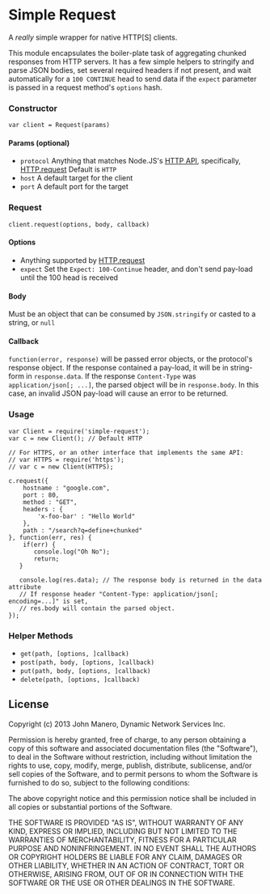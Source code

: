 Simple Request
==============
A _really_ simple wrapper for native HTTP[S] clients.

This module encapsulates the boiler-plate task of aggregating chunked responses
from HTTP servers. It has a few simple helpers to stringify and parse JSON bodies,
set several required headers if not present, and wait automatically for a
`100 CONTINUE` head to send data if the `expect` parameter is passed in a request
method's `options` hash.

### Constructor
`var client = Request(params)`

#### Params (optional)
 * `protocol` Anything that matches Node.JS's [HTTP API](http://nodejs.org/docs/v0.8.19/api/http.html), specifically, [HTTP.request](http://nodejs.org/docs/v0.8.19/api/http.html#http_http_request_options_callback) Default is `HTTP`
 * `host` A default target for the client
 * `port` A default port for the target

### Request
`client.request(options, body, callback)`

#### Options
 * Anything supported by [HTTP.request](http://nodejs.org/docs/v0.8.19/api/http.html#http_http_request_options_callback)
 * `expect` Set the `Expect: 100-Continue` header, and don't send pay-load until the 100 head is received

#### Body
Must be an object that can be consumed by `JSON.stringify` or casted to a
string, or `null`

#### Callback
`function(error, response)` will be passed error objects, or the protocol's
response object. If the response contained a pay-load, it will be in string-form
in `response.data`. If the response `Content-Type` was `application/json[; ...]`,
the parsed object will be in `response.body`. In this case, an invalid JSON pay-load
will cause an error to be returned.

### Usage

    var Client = require('simple-request');
    var c = new Client(); // Default HTTP
    
    // For HTTPS, or an other interface that implements the same API:
    // var HTTPS = require('https');
    // var c = new Client(HTTPS);
    
    c.request({
        hostname : "google.com",
        port : 80,
        method : "GET",
        headers : {
            'x-foo-bar' : "Hello World"
        },
        path : "/search?q=define+chunked"
    }, function(err, res) {
        if(err) {
           console.log("Oh No");
           return;
       }
       
       console.log(res.data); // The response body is returned in the data attribute
       // If response header "Content-Type: application/json[; encoding=...]" is set,
       // res.body will contain the parsed object. 
    });
        

### Helper Methods
 * `get(path, [options, ]callback)`
 * `post(path, body, [options, ]callback)`
 * `put(path, body, [options, ]callback)`
 * `delete(path, [options, ]callback)`

## License
Copyright (c) 2013 John Manero, Dynamic Network Services Inc.

Permission is hereby granted, free of charge, to any person obtaining a copy of
this software and associated documentation files (the "Software"), to deal in
the Software without restriction, including without limitation the rights to
use, copy, modify, merge, publish, distribute, sublicense, and/or sell copies
of the Software, and to permit persons to whom the Software is furnished to do
so, subject to the following conditions:

The above copyright notice and this permission notice shall be included in all
copies or substantial portions of the Software.

THE SOFTWARE IS PROVIDED "AS IS", WITHOUT WARRANTY OF ANY KIND, EXPRESS OR
IMPLIED, INCLUDING BUT NOT LIMITED TO THE WARRANTIES OF MERCHANTABILITY,
FITNESS FOR A PARTICULAR PURPOSE AND NONINFRINGEMENT. IN NO EVENT SHALL THE
AUTHORS OR COPYRIGHT HOLDERS BE LIABLE FOR ANY CLAIM, DAMAGES OR OTHER
LIABILITY, WHETHER IN AN ACTION OF CONTRACT, TORT OR OTHERWISE, ARISING FROM,
OUT OF OR IN CONNECTION WITH THE SOFTWARE OR THE USE OR OTHER DEALINGS IN THE
SOFTWARE.
